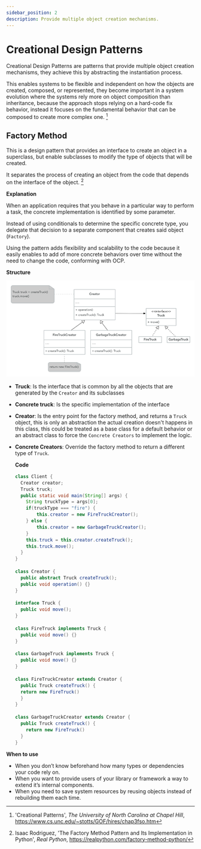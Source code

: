 ```yaml
---
sidebar_position: 2
description: Provide multiple object creation mechanisms.
---
```


# Creational Design Patterns

Creational Design Patterns are patterns that provide multiple object creation
mechanisms, they achieve this by abstracting the instantiation process.

This enables systems to be flexible and independent on how the objects are
created, composed, or represented, they become important in a system evolution
where the systems rely more on object composition than inheritance, because
the approach stops relying on a hard-code fix behavior, instead it focuses
on the fundamental behavior that can be composed to create
more complex one. [^1]

## Factory Method

This is a design pattern that provides an interface to create an object in a
superclass, but enable subclasses to modify the type of objects that will
be created.

It separates the process of creating an object from the code that depends
on the interface of the object. [^2]

**Explanation**

When an application requires that you behave in a particular way to perform
a task, the concrete implementation is identified by some parameter.

Instead of using conditionals to determine the specific concrete type, you
delegate that decision to a separate component that creates said
object (`Factory`).

Using the pattern adds flexibility and scalability to the code because it
easily enables to add of more concrete behaviors over time without the
need to change the code, conforming with OCP.

**Structure**

![Factory Method UML Diagram](./images/factory_method.png)

- **Truck**: Is the interface that is common by all the objects that are
  generated by the `Creator` and its subclasses
- **Concrete truck**: Is the specific implementation of the
  interface
- **Creator**: Is the entry point for the factory method, and returns
  a `Truck` object, this is only an abstraction the actual creation
  doesn't happens in this class, this could be treated as a base class
  for a default behavior or an abstract class to force the
  `Concrete Creators` to implement the logic.
- **Concrete Creators**: Override the factory method to return a different
  type of `Truck`.

  **Code**

  ```java
  class Client {
    Creator creator;
    Truck truck;
    public static void main(String[] args) {
  	  String truckType = args[0];
  	  if(truckType === "fire") {
  		  this.creator = new FireTruckCreator();
  	  } else {
  		  this.creator = new GarbageTruckCreator();
  	  }
  	  this.truck = this.creator.createTruck();
  	  this.truck.move();
    }
  }

  class Creator {
    public abstract Truck createTruck();
    public void operation() {}
  }

  interface Truck {
    public void move();
  }

  class FireTruck implements Truck {
    public void move() {}
  }

  class GarbageTruck implements Truck {
    public void move() {}
  }

  class FireTruckCreator extends Creator {
    public Truck createTruck() {
  	return new FireTruck()
    }
  }

  class GarbageTruckCreator extends Creator {
    public Truck createTruck() {
  	  return new FireTruck()
  	}
  }
  ```

**When to use**

- When you don’t know beforehand how many types or dependencies your code
  rely on.
- When you want to provide users of your library or framework a way to
  extend it’s internal components.
- When you need to save system resources by reusing objects instead of
  rebuilding them each time.

[^1]:
    'Creational Patterns', _The University of North Carolina at Chapel
    Hill_, https://www.cs.unc.edu/~stotts/GOF/hires/chap3fso.htm

[^2]:
    Isaac Rodriguez, 'The Factory Method Pattern and Its Implementation
    in Python', _Real Python_, https://realpython.com/factory-method-python/
